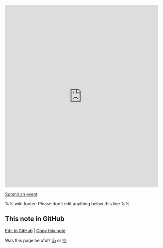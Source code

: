 <iframe src="https://calendar.google.com/calendar/embed?height=600&wkst=1&bgcolor=%23ffffff&ctz=America%2FChicago&showTitle=1&showNav=1&showPrint=1&showTabs=1&showCalendars=1&showTz=1&title&src=Y18xYjJhMzEwZTU3NmIyMDQyNmZjNDU2MDg5YTIxNzc2NWFlYWMxNjUyZWZiMDlmZjQ1OWVhMmE2Njc1ZTNiODhiQGdyb3VwLmNhbGVuZGFyLmdvb2dsZS5jb20&color=%233F51B5" style="border-width:0" width="100%" height="600" frameborder="0" scrolling="no"></iframe>

[Submit an event](https://airtable.com/shrZMchueR8mexELP)

%% wiki footer: Please don't edit anything below this line %%

## This note in GitHub

<span class="git-footer">[Edit In GitHub](https://github.dev/data-engineering-community/data-engineering-wiki/blob/main/Community/Events.md "git-hub-edit-note") | [Copy this note](https://raw.githubusercontent.com/data-engineering-community/data-engineering-wiki/main/Community/Events.md "git-hub-copy-note")</span>

<span class="git-footer">Was this page helpful?
[👍](https://tally.so/r/mOaxjk?rating=Yes&url=https://dataengineering.wiki/Community/Events) or [👎](https://tally.so/r/mOaxjk?rating=No&url=https://dataengineering.wiki/Community/Events)</span>